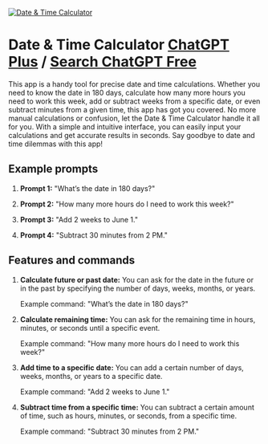 
[![Date & Time Calculator](https://files.oaiusercontent.com/file-3sj8X0mqOQaAR5owceIj86MX?se=2123-10-16T22%3A48%3A32Z&sp=r&sv=2021-08-06&sr=b&rscc=max-age%3D31536000%2C%20immutable&rscd=attachment%3B%20filename%3D7d21f0ca-53ef-429f-92c8-cdcf331da622.png&sig=g9LfwEm9R2K6qdu6Ze%2BbtTzRFdTakwPr0CLiHPPhqa4%3D)](https://chat.openai.com/g/g-VwiQOECeU-date-time-calculator)

# Date & Time Calculator [ChatGPT Plus](https://chat.openai.com/g/g-VwiQOECeU-date-time-calculator) / [Search ChatGPT Free](https://gptcall.net/index.html#/?search=Date%20%26%20Time%20Calculator)

This app is a handy tool for precise date and time calculations. Whether you need to know the date in 180 days, calculate how many more hours you need to work this week, add or subtract weeks from a specific date, or even subtract minutes from a given time, this app has got you covered. No more manual calculations or confusion, let the Date & Time Calculator handle it all for you. With a simple and intuitive interface, you can easily input your calculations and get accurate results in seconds. Say goodbye to date and time dilemmas with this app!

## Example prompts

1. **Prompt 1:** "What’s the date in 180 days?"

2. **Prompt 2:** "How many more hours do I need to work this week?"

3. **Prompt 3:** "Add 2 weeks to June 1."

4. **Prompt 4:** "Subtract 30 minutes from 2 PM."


## Features and commands

1. **Calculate future or past date:** You can ask for the date in the future or in the past by specifying the number of days, weeks, months, or years.

   Example command: "What’s the date in 180 days?"


2. **Calculate remaining time:** You can ask for the remaining time in hours, minutes, or seconds until a specific event.

   Example command: "How many more hours do I need to work this week?"


3. **Add time to a specific date:** You can add a certain number of days, weeks, months, or years to a specific date.

   Example command: "Add 2 weeks to June 1."


4. **Subtract time from a specific time:** You can subtract a certain amount of time, such as hours, minutes, or seconds, from a specific time.

   Example command: "Subtract 30 minutes from 2 PM."


